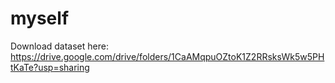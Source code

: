 # myself
Download dataset here: https://drive.google.com/drive/folders/1CaAMqpuOZtoK1Z2RRsksWk5w5PHtKaTe?usp=sharing
